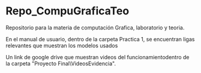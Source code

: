 # Repo_CompuGraficaTeo
Repositorio para la materia de computación Grafica, laboratorio y teoria.

En el manual de usuario, dentro de la carpeta Practica 1, se encuentran ligas relevantes que muestran los modelos usados 

Un link de google drive que muestran videos del funcionamientodentro de la carpeta "Proyecto Final\VideosEvidencia".

